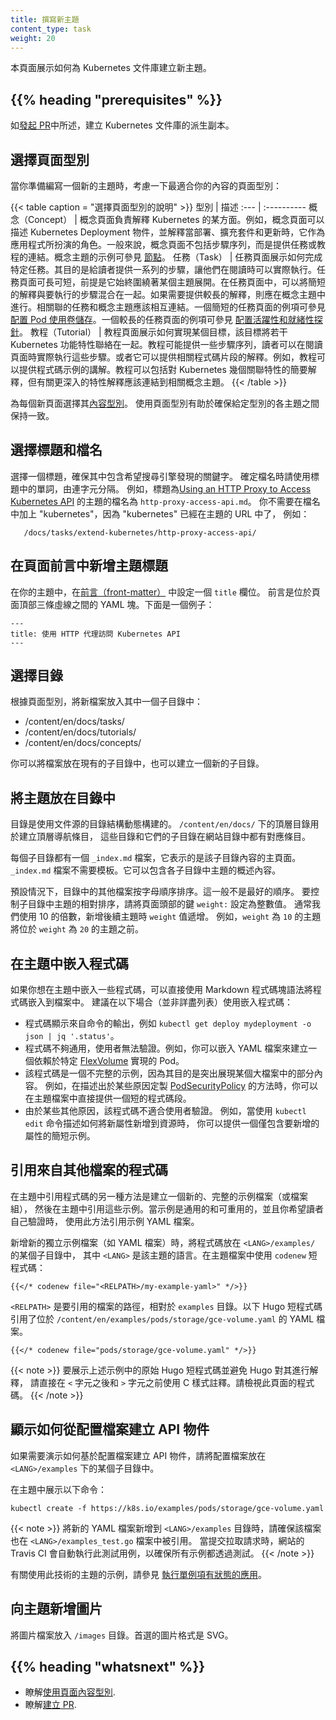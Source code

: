 ```yaml
---
title: 撰寫新主題
content_type: task
weight: 20
---
```

<!--
title: Writing a new topic
content_type: task
weight: 20
-->

<!-- overview -->
<!--
This page shows how to create a new topic for the Kubernetes docs.
-->
本頁面展示如何為 Kubernetes 文件庫建立新主題。

## {{% heading "prerequisites" %}}

<!--
Create a fork of the Kubernetes documentation repository as described in
[Start contributing](/docs/contribute/start/).
-->
如[發起 PR](/zh-cn/docs/contribute/new-content/open-a-pr/)中所述，建立 Kubernetes 文件庫的派生副本。

<!-- steps -->

<!--
## Choosing a page type

As you prepare to write a new topic, think about the page type that would fit your content the best:
-->
## 選擇頁面型別

當你準備編寫一個新的主題時，考慮一下最適合你的內容的頁面型別：

<!--
Guidelines for choosing a page type
Type | Description
:--- | :----------
Concept | A concept page explains some aspect of Kubernetes. For example, a concept page might describe the Kubernetes Deployment object and explain the role it plays as an application while it is deployed, scaled, and updated. Typically, concept pages don't include sequences of steps, but instead provide links to tasks or tutorials. For an example of a concept topic, see <a href="/docs/concepts/architecture/nodes/">Nodes</a>.
Task | A task page shows how to do a single thing. The idea is to give readers a sequence of steps that they can actually do as they read the page. A task page can be short or long, provided it stays focused on one area. In a task page, it is OK to blend brief explanations with the steps to be performed, but if you need to provide a lengthy explanation, you should do that in a concept topic. Related task and concept topics should link to each other. For an example of a short task page, see <a href="/docs/tasks/configure-pod-container/configure-volume-storage/">Configure a Pod to Use a Volume for Storage</a>. For an example of a longer task page, see <a href="/docs/tasks/configure-pod-container/configure-liveness-readiness-probes/">Configure Liveness and Readiness Probes</a>
Tutorial | A tutorial page shows how to accomplish a goal that ties together several Kubernetes features. A tutorial might provide several sequences of steps that readers can actually do as they read the page. Or it might provide explanations of related pieces of code. For example, a tutorial could provide a walkthrough of a code sample. A tutorial can include brief explanations of the Kubernetes features that are being tied together, but should link to related concept topics for deep explanations of individual features.
-->

{{< table caption = "選擇頁面型別的說明" >}}
型別 | 描述
:--- | :----------
概念（Concept） | 概念頁面負責解釋 Kubernetes 的某方面。例如，概念頁面可以描述 Kubernetes Deployment 物件，並解釋當部署、擴充套件和更新時，它作為應用程式所扮演的角色。一般來說，概念頁面不包括步驟序列，而是提供任務或教程的連結。概念主題的示例可參見 <a href="/zh-cn/docs/concepts/architecture/nodes/">節點</a>。
任務（Task） | 任務頁面展示如何完成特定任務。其目的是給讀者提供一系列的步驟，讓他們在閱讀時可以實際執行。任務頁面可長可短，前提是它始終圍繞著某個主題展開。在任務頁面中，可以將簡短的解釋與要執行的步驟混合在一起。如果需要提供較長的解釋，則應在概念主題中進行。相關聯的任務和概念主題應該相互連結。一個簡短的任務頁面的例項可參見 <a href="/zh-cn/docs/tasks/configure-pod-container/configure-volume-storage/">配置 Pod 使用卷儲存</a>。一個較長的任務頁面的例項可參見 <a href="/zh-cn/docs/tasks/configure-pod-container/configure-liveness-readiness-probes/">配置活躍性和就緒性探針</a>。
教程（Tutorial） | 教程頁面展示如何實現某個目標，該目標將若干 Kubernetes 功能特性聯絡在一起。教程可能提供一些步驟序列，讀者可以在閱讀頁面時實際執行這些步驟。或者它可以提供相關程式碼片段的解釋。例如，教程可以提供程式碼示例的講解。教程可以包括對 Kubernetes 幾個關聯特性的簡要解釋，但有關更深入的特性解釋應該連結到相關概念主題。 
{{< /table >}}

<!--
Use a [content type](/docs/contribute/style/page-content-types/) for each new page
that you write. Using page type helps ensure
consistency among topics of a given type.
-->
為每個新頁面選擇其[內容型別](/zh-cn/docs/contribute/style/page-content-types/)。
使用頁面型別有助於確保給定型別的各主題之間保持一致。

<!--
## Choosing a title and filename

Choose a title that has the keywords you want search engines to find.
Create a filename that uses the words in your title separated by hyphens.
For example, the topic with title
[Using an HTTP Proxy to Access the Kubernetes API](/docs/tasks/access-kubernetes-api/http-proxy-access-api/)
has filename `http-proxy-access-api.md`. You don't need to put
"kubernetes" in the filename, because "kubernetes" is already in the
URL for the topic, for example:
-->
## 選擇標題和檔名

選擇一個標題，確保其中包含希望搜尋引擎發現的關鍵字。
確定檔名時請使用標題中的單詞，由連字元分隔。
例如，標題為[Using an HTTP Proxy to Access Kubernetes API](/zh-cn/docs/tasks/extend-kubernetes/http-proxy-access-api/)
的主題的檔名為 `http-proxy-access-api.md`。
你不需要在檔名中加上 "kubernetes"，因為 "kubernetes" 已經在主題的 URL 中了，
例如：

       /docs/tasks/extend-kubernetes/http-proxy-access-api/

<!--
## Adding the topic title to the front matter

In your topic, put a `title` field in the
[front matter](https://gohugo.io/content-management/front-matter/).
The front matter is the YAML block that is between the
triple-dashed lines at the top of the page. Here's an example:

```
title: Using an HTTP Proxy to Access the Kubernetes API
```
-->
## 在頁面前言中新增主題標題

在你的主題中，在[前言（front-matter）](https://gohugo.io/content-management/front-matter/)
中設定一個 `title` 欄位。
前言是位於頁面頂部三條虛線之間的 YAML 塊。下面是一個例子：

```
---
title: 使用 HTTP 代理訪問 Kubernetes API
---
```

<!--
## Choosing a directory

Depending on your page type, put your new file in a subdirectory of one of these:
-->
## 選擇目錄

根據頁面型別，將新檔案放入其中一個子目錄中：

* /content/en/docs/tasks/
* /content/en/docs/tutorials/
* /content/en/docs/concepts/

<!--
You can put your file in an existing subdirectory, or you can create a new
subdirectory.
-->
你可以將檔案放在現有的子目錄中，也可以建立一個新的子目錄。

<!--
## Placing your topic in the table of contents

The table of contents is built dynamically using the directory structure of the
documentation source. The top-level directories under `/content/en/docs/` create
top-level navigation, and subdirectories each have entries in the table of
contents.
-->
## 將主題放在目錄中

目錄是使用文件源的目錄結構動態構建的。
`/content/en/docs/` 下的頂層目錄用於建立頂層導航條目，
這些目錄和它們的子目錄在網站目錄中都有對應條目。

<!--
Each subdirectory has a file `_index.md`, which represents the "home" page for
a given subdirectory's content. The `_index.md` does not need a template. It
can contain overview content about the topics in the subdirectory.
-->
每個子目錄都有一個 `_index.md` 檔案，它表示的是該子目錄內容的主頁面。
`_index.md` 檔案不需要模板。它可以包含各子目錄中主題的概述內容。

<!--
Other files in a directory are sorted alphabetically by default. This is almost
never the best order. To control the relative sorting of topics in a
subdirectory, set the `weight:` front-matter key to an integer. Typically, we
use multiples of 10, to account for adding topics later. For instance, a topic
with weight `10` will come before one with weight `20`.
-->
預設情況下，目錄中的其他檔案按字母順序排序。這一般不是最好的順序。
要控制子目錄中主題的相對排序，請將頁面頭部的鍵 `weight:` 設定為整數值。
通常我們使用 10 的倍數，新增後續主題時 `weight` 值遞增。
例如，`weight` 為 `10` 的主題將位於 `weight` 為 `20` 的主題之前。

<!--
## Embedding code in your topic

If you want to include some code in your topic, you can embed the code in your
file directly using the markdown code block syntax. This is recommended for the
following cases (not an exhaustive list):
-->
## 在主題中嵌入程式碼

如果你想在主題中嵌入一些程式碼，可以直接使用 Markdown 程式碼塊語法將程式碼嵌入到檔案中。
建議在以下場合（並非詳盡列表）使用嵌入程式碼：

<!--
- The code shows the output from a command such as
  `kubectl get deploy mydeployment -o json | jq '.status'`.
- The code is not generic enough for users to try out. As an example, you can
  embed the YAML
  file for creating a Pod which depends on a specific
  [FlexVolume](/docs/concepts/storage/volumes#flexvolume) implementation.
- The code is an incomplete example because its purpose is to highlight a
  portion of a larger file. For example, when describing ways to
  customize the [PodSecurityPolicy](/docs/tasks/administer-cluster/sysctl-cluster/#podsecuritypolicy)
  for some reasons, you can provide a short snippet directly in your topic file.
- The code is not meant for users to try out due to other reasons. For example,
  when describing how a new attribute should be added to a resource using the
  `kubectl edit` command, you can provide a short example that includes only
  the attribute to add.
-->

- 程式碼顯示來自命令的輸出，例如 `kubectl get deploy mydeployment -o json | jq '.status'`。
- 程式碼不夠通用，使用者無法驗證。例如，你可以嵌入 YAML 檔案來建立一個依賴於特定
  [FlexVolume](/zh-cn/docs/concepts/storage/volumes#flexvolume) 實現的 Pod。
- 該程式碼是一個不完整的示例，因為其目的是突出展現某個大檔案中的部分內容。
  例如，在描述出於某些原因定製
  [PodSecurityPolicy](/zh-cn/docs/tasks/administer-cluster/sysctl-cluster/#podsecuritypolicy)
  的方法時，你可以在主題檔案中直接提供一個短的程式碼段。
- 由於某些其他原因，該程式碼不適合使用者驗證。
  例如，當使用 `kubectl edit` 命令描述如何將新屬性新增到資源時，
  你可以提供一個僅包含要新增的屬性的簡短示例。

<!--
## Including code from another file

Another way to include code in your topic is to create a new, complete sample
file (or group of sample files) and then reference the sample from your topic.
Use this method to include sample YAML files when the sample is generic and
reusable, and you want the reader to try it out themselves.
-->
## 引用來自其他檔案的程式碼

在主題中引用程式碼的另一種方法是建立一個新的、完整的示例檔案（或檔案組），
然後在主題中引用這些示例。當示例是通用的和可重用的，並且你希望讀者自己驗證時，
使用此方法引用示例 YAML 檔案。

<!--
When adding a new standalone sample file, such as a YAML file, place the code in
one of the `<LANG>/examples/` subdirectories where `<LANG>` is the language for
the topic. In your topic file, use the `codenew` shortcode:
-->
新增新的獨立示例檔案（如 YAML 檔案）時，將程式碼放在 `<LANG>/examples/` 的某個子目錄中，
其中 `<LANG>` 是該主題的語言。在主題檔案中使用 `codenew` 短程式碼：

```none
{{</* codenew file="<RELPATH>/my-example-yaml>" */>}}
```

<!--
where `<RELPATH>` is the path to the file to include, relative to the
`examples` directory. The following Hugo shortcode references a YAML
file located at `/content/en/examples/pods/storage/gce-volume.yaml`.
-->

`<RELPATH>` 是要引用的檔案的路徑，相對於 `examples` 目錄。以下 Hugo
短程式碼引用了位於 `/content/en/examples/pods/storage/gce-volume.yaml` 的 YAML
檔案。

```none
{{</* codenew file="pods/storage/gce-volume.yaml" */>}}
```

<!--
To show raw Hugo shortcodes as in the above example and prevent Hugo
from interpreting them, use C-style comments directly after the `<` and before
the `>` characters. View the code for this page for an example.
-->
{{< note >}}
要展示上述示例中的原始 Hugo 短程式碼並避免 Hugo 對其進行解釋，
請直接在 `<` 字元之後和 `>` 字元之前使用 C 樣式註釋。請檢視此頁面的程式碼。
{{< /note >}}

<!--
## Showing how to create an API object from a configuration file

If you need to demonstrate how to create an API object based on a
configuration file, place the configuration file in one of the subdirectories
under `<LANG>/examples`.

In your topic, show this command:
-->
## 顯示如何從配置檔案建立 API 物件

如果需要演示如何基於配置檔案建立 API 物件，請將配置檔案放在 `<LANG>/examples`
下的某個子目錄中。

在主題中展示以下命令：

```
kubectl create -f https://k8s.io/examples/pods/storage/gce-volume.yaml
```

<!--
When adding new YAML files to the `<LANG>/examples` directory, make
sure the file is also included into the `<LANG>/examples_test.go` file. The
Travis CI for the Website automatically runs this test case when PRs are
submitted to ensure all examples pass the tests.
-->
{{< note >}}
將新的 YAML 檔案新增到 `<LANG>/examples` 目錄時，請確保該檔案也在
`<LANG>/examples_test.go` 檔案中被引用。
當提交拉取請求時，網站的 Travis CI 會自動執行此測試用例，以確保所有示例都透過測試。
{{< /note >}}

<!--
For an example of a topic that uses this technique, see
[Running a Single-Instance Stateful Application](/docs/tutorials/stateful-application/run-stateful-application/).
-->
有關使用此技術的主題的示例，請參見
[執行單例項有狀態的應用](/zh-cn/docs/tasks/run-application/run-single-instance-stateful-application/)。

<!--
## Adding images to a topic

Put image files in the `/images` directory. The preferred image format is SVG.
-->
## 向主題新增圖片

將圖片檔案放入 `/images` 目錄。首選的圖片格式是 SVG。

## {{% heading "whatsnext" %}}

<!--
* Learn about [using page content types](/docs/contribute/style/page-content-types/).
* Learn about [creating a pull request](/docs/contribute/new-content/open-a-pr/).
-->
* 瞭解[使用頁面內容型別](/zh-cn/docs/contribute/style/page-content-types/).
* 瞭解[建立 PR](/zh-cn/docs/contribute/new-content/open-a-pr/).

